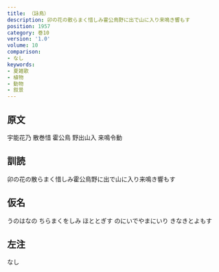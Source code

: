 ```yaml
---
title: （詠鳥）
description: 卯の花の散らまく惜しみ霍公鳥野に出で山に入り来鳴き響もす
position: 1957
category: 巻10
version: '1.0'
volume: 10
comparison:
- なし
keywords:
- 夏雑歌
- 植物
- 動物
- 叙景
---
```


## 原文

宇能花乃 散巻惜 霍公鳥 野出山入 来鳴令動

## 訓読

卯の花の散らまく惜しみ霍公鳥野に出で山に入り来鳴き響もす

## 仮名

うのはなの ちらまくをしみ ほととぎす のにいでやまにいり きなきとよもす

## 左注

なし
